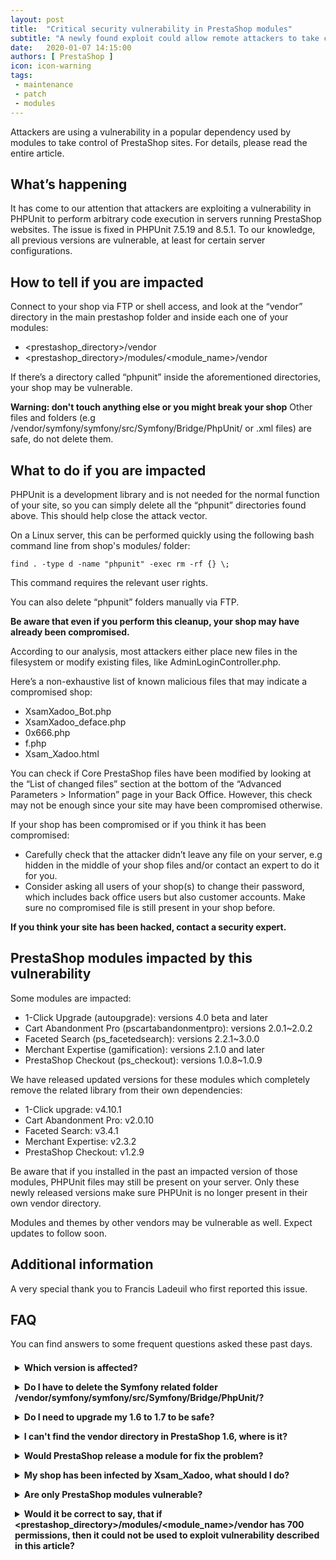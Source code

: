 ```yaml
---
layout: post
title:  "Critical security vulnerability in PrestaShop modules"
subtitle: "A newly found exploit could allow remote attackers to take control of your shop."
date:   2020-01-07 14:15:00
authors: [ PrestaShop ]
icon: icon-warning
tags:
 - maintenance
 - patch
 - modules
---
```


Attackers are using a vulnerability in a popular dependency used by modules to take control of PrestaShop sites. For details, please read the entire article.


## What’s happening

It has come to our attention that attackers are exploiting a vulnerability in PHPUnit to perform arbitrary code execution in servers running PrestaShop websites. The issue is fixed in PHPUnit 7.5.19 and 8.5.1. To our knowledge, all previous versions are vulnerable, at least for certain server configurations.


## How to tell if you are impacted

Connect to your shop via FTP or shell access, and look at the “vendor” directory in the main prestashop folder and inside each one of your modules:

- &lt;prestashop_directory>/vendor
- &lt;prestashop_directory>/modules/&lt;module_name>/vendor

If there’s a directory called “phpunit” inside the aforementioned directories, your shop may be vulnerable.

**Warning: don't touch anything else or you might break your shop**
Other files and folders (e.g /vendor/symfony/symfony/src/Symfony/Bridge/PhpUnit/ or .xml files) are safe, do not delete them.


## What to do if you are impacted

PHPUnit is a development library and is not needed for the normal function of your site, so you can simply delete all the “phpunit” directories found above. This should help close the attack vector.

On a Linux server, this can be performed quickly using the following bash command line from shop's modules/ folder:

```
find . -type d -name "phpunit" -exec rm -rf {} \;
```

This command requires the relevant user rights.

You can also delete “phpunit” folders manually via FTP.


**Be aware that even if you perform this cleanup, your shop may have already been compromised.**

According to our analysis, most attackers either place new files in the filesystem or modify existing files, like AdminLoginController.php.

Here’s a non-exhaustive list of known malicious files that may indicate a compromised shop:

- XsamXadoo_Bot.php
- XsamXadoo_deface.php
- 0x666.php
- f.php
- Xsam_Xadoo.html

You can check if Core PrestaShop files have been modified by looking at the “List of changed files” section at the bottom of the “Advanced Parameters > Information” page in your Back Office. However, this check may not be enough since your site may have been compromised otherwise.

If your shop has been compromised or if you think it has been compromised:

- Carefully check that the attacker didn’t leave any file on your server, e.g hidden in the middle of your shop files and/or contact an expert to do it for you.
- Consider asking all users of your shop(s) to change their password, which includes back office users but also customer accounts. Make sure no compromised file is still present in your shop before.

**If you think your site has been hacked, contact a security expert.**


## PrestaShop modules impacted by this vulnerability

Some modules are impacted:

- 1-Click Upgrade (autoupgrade): versions 4.0 beta and later
- Cart Abandonment Pro (pscartabandonmentpro): versions 2.0.1~2.0.2
- Faceted Search (ps_facetedsearch): versions 2.2.1~3.0.0
- Merchant Expertise (gamification): versions 2.1.0 and later
- PrestaShop Checkout (ps_checkout): versions 1.0.8~1.0.9

We have released updated versions for these modules which completely remove the related library from their own dependencies:

- 1-Click upgrade: v4.10.1
- Cart Abandonment Pro: v2.0.10
- Faceted Search: v3.4.1
- Merchant Expertise: v2.3.2
- PrestaShop Checkout: v1.2.9

Be aware that if you installed in the past an impacted version of those modules, PHPUnit files may still be present on your server. Only these newly released versions make sure PHPUnit is no longer present in their own vendor directory.

Modules and themes by other vendors may be vulnerable as well. Expect updates to follow soon.

## Additional information

A very special thank you to Francis Ladeuil who first reported this issue.

## FAQ

You can find answers to some frequent questions asked these past days.

<details style="padding: .5em .5em 0;">
  <summary style="margin: -.5em -.5em 0; padding: .5em;"><b>Which version is affected?</b></summary>
  All versions.
  <br>The security vulnerability impacts modules, so it can affect any version using vulnerable modules.
  <br><br>A shop powered by PS 1.6, for example, can also be vulnerable if you install a module containing the PHPUnit library.
</details>

<details style="padding: .5em .5em 0;">
  <summary style="margin: -.5em -.5em 0; padding: .5em;"><b>Do I have to delete the Symfony related folder /vendor/symfony/symfony/src/Symfony/Bridge/PhpUnit/?</b></summary>
  No.
  <br>Only the folders &lt;prestashop_directory>/vendor  and &lt;prestashop_directory>/modules/&lt;module_name>/vendor can  contain the vulnerable library PHPUnit.
 The folder /vendor/symfony/symfony/src/Symfony/Bridge/PhpUnit/ is safe <b>do not delete it</b>.
</details>

<details style="padding: .5em .5em 0;">
  <summary style="margin: -.5em -.5em 0; padding: .5em;"><b>Do I need to upgrade my 1.6 to 1.7 to be safe?</b></summary>
  No.
  <br>To secure you store follow the instructions.
  <br><br>However, we always recommend using the latest version as each new version includes bug fixes and security improvements. <a href="https://www.prestashop.com/en/blog/maintenance-extension-prestashop-1-6">PrestaShop 1.6 is no longer officially maintained since July 2019</a>.
</details>

<details style="padding: .5em .5em 0;">
  <summary style="margin: -.5em -.5em 0; padding: .5em;"><b>I can't find the vendor directory in PrestaShop 1.6, where is it?</b></summary>
  On PS 1.6 you do not need to check the folder &lt;prestashop_directory>/vendor but you need to check all modules folders like this: &lt;prestashop_directory>/modules/&lt;module_name>/vendor
</details>

<details style="padding: .5em .5em 0;">
  <summary style="margin: -.5em -.5em 0; padding: .5em;"><b>Would PrestaShop release a module for fix the problem?</b></summary>
  No.
  <br>A module cannot replace a security expert. A module can fix the particular vulnerability it targets, but we cannot build a module that would eliminate ALL security exploits from this breach.
  <br><br>Please contact a security expert if you are not sure your shop is safe.
</details>

<details style="padding: .5em .5em 0;">
  <summary style="margin: -.5em -.5em 0; padding: .5em;"><b>My shop has been infected by Xsam_Xadoo, what should I do?</b></summary>
  Please follow the instructions detailed in the post and contact a security expert.
</details>

<details style="padding: .5em .5em 0;">
  <summary style="margin: -.5em -.5em 0; padding: .5em;"><b>Are only PrestaShop modules vulnerable?</b></summary>
  No.
  <br>Modules and themes by other vendors may be vulnerable as well. Expect updates to follow soon.
</details>

<details style="padding: .5em .5em 0;">
  <summary style="margin: -.5em -.5em 0; padding: .5em;"><b>Would it be correct to say, that if &lt;prestashop_directory>/modules/&lt;module_name>/vendor has 700 permissions, then it could not be used to exploit vulnerability described in this article?</b></summary>
  Changing the permission settings on folders will not change anything: when a visitor comes to your website, the website is executed by the web server user(s).
  <br><br>A possible working protection is to filter the access to those folders from the web with a .htaccess rule, or in a firewall.
</details>
